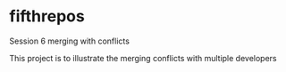 # fifthrepos
Session 6 merging with conflicts

This project is to illustrate the merging conflicts with multiple developers
